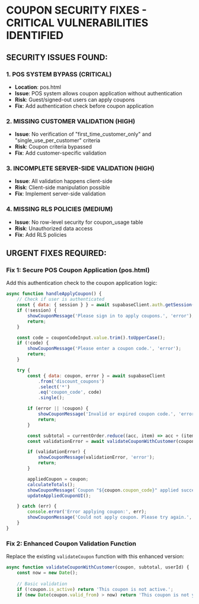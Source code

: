 # COUPON SECURITY FIXES - CRITICAL VULNERABILITIES IDENTIFIED

## SECURITY ISSUES FOUND:

### 1. POS SYSTEM BYPASS (CRITICAL)
- **Location**: pos.html
- **Issue**: POS system allows coupon application without authentication
- **Risk**: Guest/signed-out users can apply coupons
- **Fix**: Add authentication check before coupon application

### 2. MISSING CUSTOMER VALIDATION (HIGH)
- **Issue**: No verification of "first_time_customer_only" and "single_use_per_customer" criteria
- **Risk**: Coupon criteria bypassed
- **Fix**: Add customer-specific validation

### 3. INCOMPLETE SERVER-SIDE VALIDATION (HIGH)
- **Issue**: All validation happens client-side
- **Risk**: Client-side manipulation possible
- **Fix**: Implement server-side validation

### 4. MISSING RLS POLICIES (MEDIUM)
- **Issue**: No row-level security for coupon_usage table
- **Risk**: Unauthorized data access
- **Fix**: Add RLS policies

## URGENT FIXES REQUIRED:

### Fix 1: Secure POS Coupon Application (pos.html)

Add this authentication check to the coupon application logic:

```javascript
async function handleApplyCoupon() {
    // Check if user is authenticated
    const { data: { session } } = await supabaseClient.auth.getSession();
    if (!session) {
        showCouponMessage('Please sign in to apply coupons.', 'error');
        return;
    }

    const code = couponCodeInput.value.trim().toUpperCase();
    if (!code) {
        showCouponMessage('Please enter a coupon code.', 'error');
        return;
    }

    try {
        const { data: coupon, error } = await supabaseClient
            .from('discount_coupons')
            .select('*')
            .eq('coupon_code', code)
            .single();

        if (error || !coupon) {
            showCouponMessage('Invalid or expired coupon code.', 'error');
            return;
        }

        const subtotal = currentOrder.reduce((acc, item) => acc + (item.price * item.qty), 0);
        const validationError = await validateCouponWithCustomer(coupon, subtotal, session.user.id);

        if (validationError) {
            showCouponMessage(validationError, 'error');
            return;
        }

        appliedCoupon = coupon;
        calculateTotals();
        showCouponMessage(`Coupon "${coupon.coupon_code}" applied successfully!`, 'success');
        updateAppliedCouponUI();

    } catch (err) {
        console.error('Error applying coupon:', err);
        showCouponMessage('Could not apply coupon. Please try again.', 'error');
    }
}
```

### Fix 2: Enhanced Coupon Validation Function

Replace the existing `validateCoupon` function with this enhanced version:

```javascript
async function validateCouponWithCustomer(coupon, subtotal, userId) {
    const now = new Date();
    
    // Basic validation
    if (!coupon.is_active) return 'This coupon is not active.';
    if (new Date(coupon.valid_from) > now) return 'This coupon is not yet valid.';
